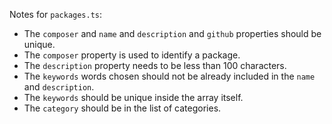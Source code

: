 Notes for `packages.ts`:
- The `composer` and `name` and `description` and `github` properties should be unique.
- The `composer` property is used to identify a package.
- The `description` property needs to be less than 100 characters.
- The `keywords` words chosen should not be already included in the `name` and `description`.
- The `keywords` should be unique inside the array itself.
- The `category` should be in the list of categories.